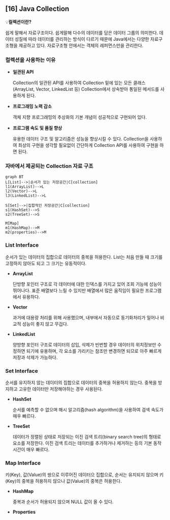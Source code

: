 ## [16] Java Collection

💡**컬렉션이란?** 

쉽게 말해서 자료구조이다. 쉽게말해 다수의 데이터를 담은 데이터 그룹의 의미한다. 데이터 성질에 따라 데이터를 관리하는 방식이 다르기 때문에 Java에서는 다양한 자료구조형을 제공하고 있다. 자료구조형 안에서는 객체의 레퍼먼스만을 관리한다.



### 컬렉션을 사용하는 이유

- **일관된 API**

  Collection의 일관된 API를 사용하여 Collection 밑에 있는 모든 클래스(ArrayList, Vector, LinkedList 등) Collection에서 상속받아 통일된 메서드를 사용하게 된다.

- **프로그래밍 노력 감소**

  객체 지향 프로그래밍의 추상화의 기본 개념이 성공적으로 구현되어 있다.

- **프로그램 속도 및 품질 향상**

  유용한 데이터 구조 및 알고리즘은 성능을 향상시킬 수 있다. Collection을 사용하여 최상의 구현을 생각할 필요없이 간단하게 Collection API를 사용하여 구현을 하면 된다.



### **자바에서 제공되는 Collection 자료 구조**

```mermaid
graph BT
L[List]-->|순서가 있는 저장공간|C[collection]
l1(ArrayList)-->L
l2(Vector)-->L
l3(LinkedList)-->L

S[Set]-->|집합적인 저장공간|C[collection]
s1(HashSet)-->S
s2(TreeSet)-->S

M[Map]
m1(HashMap)-->M
m2(properties)-->M
```

### List Interface

순서가 있는 데이터의 집합으로 데이터의 중복을 허용한다. List는 처음 만들 때 크기를 고정하지 않아도 되고 그 크기는 유동적이다.

- **ArrayList**

  단방향 포인터 구조로 각 데이터에 대한 인덱스를 가지고 있어 조회 기능에 성능이 뛰어나다. 표준 배열보다 느릴 수 있지만 배열에서 많은 움직임이 필요한 프로그램에서 유용하다.

- **Vector**

  과거에 대용량 처리를 위해 사용했으며, 내부에서 자동으로 동기화처리가 일어나 비교적 성능이 좋지 않고 무겁다.

- **LinkedList**

  양방향 포인터 구조로 데이터의 삽입, 삭제가 빈번할 경우 데이터의 위치정보만 수정하면 되기에 유용하며, 각 요소를 가리키는 참조만 변경하면 되므로 아주 빠르게 저장과 삭제가 가능하다.

### Set Interface

순서를 유지하지 않는 데이터의 집합으로 데이터의 중복을 허용하지 않는다. 중복을 방지하고 고유한 데이터만 저장해야하는 경우 사용된다. 

- **HashSet**

  순서를 예측할 수 없으며 해시 알고리즘(hash algorithm)을 사용하여 검색 속도가 매우 빠르다.

- **TreeSet**

  데이터가 정렬된 상태로 저장되는 이진 검색 트리(binary search tree)의 형태로 요소를 저장한다. 이진 검색 트리는 데이터를 추가하거나 제거하는 등의 기본 동작 시간이 매우 빠르다.

### Map Interface

키(Key), 값(Value)의 쌍으로 이루어진 데이터으 집합으로, 순서는 유지되지 않으며 키(Key)의 중복을 허용하지 않으나 값(Value)의 중복은 허용한다.

- **HashMap**

  중복과 순서가 허용되지 않으며 NULL 값이 올 수 있다.

- **Properties**
